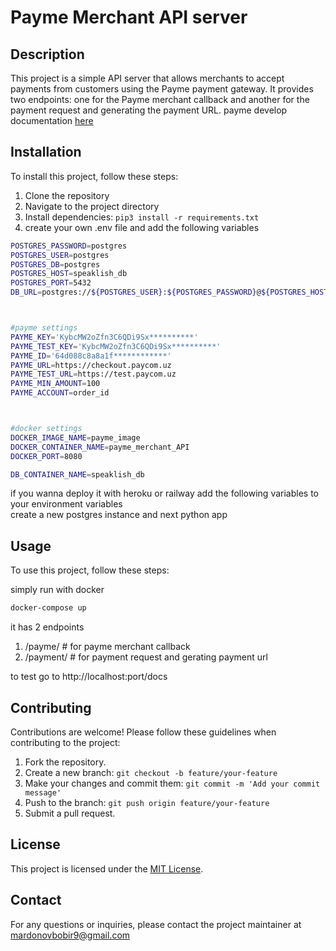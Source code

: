 # Payme Merchant API server


## Description

This project is a simple API server that allows merchants to accept payments from customers using the Payme payment gateway. It provides two endpoints: one for the Payme merchant callback and another for the payment request and generating the payment URL.
payme develop documentation [here](https://developer.help.paycom.uz/protokol-merchant-api/)

## Installation

To install this project, follow these steps:

1. Clone the repository  
2. Navigate to the project directory
3. Install dependencies: `pip3 install -r requirements.txt`
4. create your own .env file and add the following variables
```bash
POSTGRES_PASSWORD=postgres
POSTGRES_USER=postgres
POSTGRES_DB=postgres
POSTGRES_HOST=speaklish_db
POSTGRES_PORT=5432
DB_URL=postgres://${POSTGRES_USER}:${POSTGRES_PASSWORD}@${POSTGRES_HOST}:${POSTGRES_PORT}/${POSTGRES_DB}



#payme settings
PAYME_KEY='KybcMW2oZfn3C6QDi9Sx**********'
PAYME_TEST_KEY='KybcMW2oZfn3C6QDi9Sx**********'
PAYME_ID='64d088c8a8a1f************'
PAYME_URL=https://checkout.paycom.uz
PAYME_TEST_URL=https://test.paycom.uz
PAYME_MIN_AMOUNT=100
PAYME_ACCOUNT=order_id



#docker settings
DOCKER_IMAGE_NAME=payme_image
DOCKER_CONTAINER_NAME=payme_merchant_API
DOCKER_PORT=8080

DB_CONTAINER_NAME=speaklish_db
```

if you wanna deploy it with heroku or railway add the following variables to your environment variables  
create a new postgres instance and next python app 


## Usage

To use this project, follow these steps:

simply run with docker
```bash
docker-compose up
```

it has 2 endpoints
1. /payme/   # for payme merchant callback 
2. /payment/ # for payment request and gerating payment url

to test go to http://localhost:port/docs


## Contributing

Contributions are welcome! Please follow these guidelines when contributing to the project:

1. Fork the repository.
2. Create a new branch: `git checkout -b feature/your-feature`
3. Make your changes and commit them: `git commit -m 'Add your commit message'`
4. Push to the branch: `git push origin feature/your-feature`
5. Submit a pull request.

## License

This project is licensed under the [MIT License](LICENSE).

## Contact

For any questions or inquiries, please contact the project maintainer at mardonovbobir9@gmail.com
